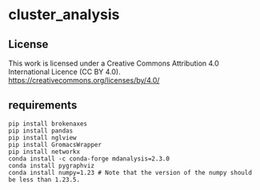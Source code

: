 # cluster_analysis

## License
This work is licensed under a Creative Commons Attribution 4.0 International Licence (CC BY 4.0). https://creativecommons.org/licenses/by/4.0/
## requirements

```
pip install brokenaxes
pip install pandas
pip install nglview
pip install GromacsWrapper
pip install networkx
conda install -c conda-forge mdanalysis=2.3.0 
conda install pygraphviz
conda install numpy=1.23 # Note that the version of the numpy should be less than 1.23.5.
```


